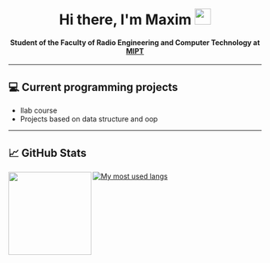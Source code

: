 <h1 align="center">Hi there, I'm Maxim</a> 
<img src="https://github.com/blackcater/blackcater/raw/main/images/Hi.gif" height="32"/></h1>
<h4 align="center">Student of the Faculty of Radio Engineering and Computer Technology at <a href="https://en.wikipedia.org/wiki/Moscow_Institute_of_Physics_and_Technology" target="_blank">MIPT</a></h4>  

---
  
 ## 💻 Current programming projects 
 - Ilab course 
 - Projects based on data structure and oop

---

## 📈 GitHub Stats
<div>
  <img height="165" align="left" src="https://github-readme-stats.vercel.app/api?username=MaxGroshev&show_icons=true&theme=default&mode=weekly" />
  <!-- <img src="https://github-readme-stats.vercel.app/api/top-langs/?username=MaxGroshev&layout=compact&show_icons=true&theme=vue" /> -->
</div>

[![My most used langs](https://github-readme-stats.vercel.app/api/top-langs/?username=MaxGroshev&theme=default&mode=weekly)](https://github.com/anuraghazra/github-readme-stats)



<!--
**MaxGroshev/MaxGroshev** is a ✨ _special_ ✨ repository because its `README.md` (this file) appears on your GitHub profile.

Here are some ideas to get you started:

- 🔭 I’m currently working on ...
- 🌱 I’m currently learning ...
- 👯 I’m looking to collaborate on ...
- 🤔 I’m looking for help with ...
- 💬 Ask me about ...
- 📫 How to reach me: ...
- 😄 Pronouns: ...
- ⚡ Fun fact: ...
-->
